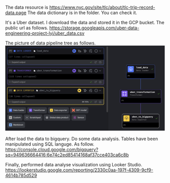 The data resource is https://www.nyc.gov/site/tlc/about/tlc-trip-record-data.page
The data dictionary is in the folder. You can check it.

It's a Uber dataset. I download the data and stored it in the GCP bucket. The public url as follows.
https://storage.googleapis.com/uber-data-engineering-project-lyj/uber_data.csv

The picture of data pipeline tree as follows.
![image](https://github.com/jarynliu/DataDate/blob/main/EndtoEnd%20Data%20Engineering%20Project/DataPipeline%20Tree.png)

After load the data to bigquery. Do some data analysis. 
Tables have been manipulated using SQL languge. As follow.
https://console.cloud.google.com/bigquery?sq=949636664416:6e74c2ed85414168af37cce403ca6c8b

Finally, performed data analyse visualization using Looker Studio.
https://lookerstudio.google.com/reporting/2330c0aa-197f-4309-9cf9-4614b785d529

